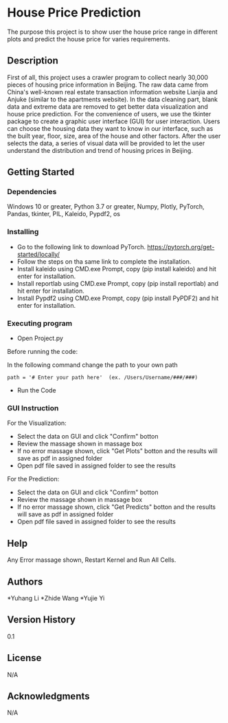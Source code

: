 # House Price Prediction

The purpose this project is to show user the house price range in different plots and predict the house price for varies requirements.


## Description

First of all, this project uses a crawler program to collect nearly 30,000 pieces of housing price information in Beijing. 
The raw data came from China's well-known real estate transaction information website Lianjia and Anjuke (similar to the apartments website). 
In the data cleaning part, blank data and extreme data are removed to get better data visualization and house price prediction.
For the convenience of users, we use the tkinter package to create a graphic user interface (GUI) for user interaction. 
Users can choose the housing data they want to know in our interface, such as the built year, floor, size, area of the house and other factors. 
After the user selects the data, a series of visual data will be provided to let the user understand the distribution and trend of housing prices in Beijing.


## Getting Started

### Dependencies

Windows 10 or greater, Python 3.7 or greater, Numpy, Plotly, PyTorch, Pandas, tkinter, PIL, Kaleido, Pypdf2, os

### Installing

* Go to the following link to download PyTorch.
  https://pytorch.org/get-started/locally/
* Follow the steps on tha same link to complete the installation.
* Install kaleido using CMD.exe Prompt, copy (pip install kaleido) and hit enter for installation.
* Install reportlab using CMD.exe Prompt, copy (pip install reportlab) and hit enter for installation.
* Install Pypdf2 using CMD.exe Prompt, copy (pip install PyPDF2) and hit enter for installation.

### Executing program

* Open Project.py

Before running the code:

In the following command change the path to your own path

```
path = '# Enter your path here'  (ex. /Users/Username/###/###)
```


* Run the Code


### GUI Instruction

For the Visualization:

* Select the data on GUI and click "Confirm" botton
* Review the massage shown in massage box 
* If no error massage shown, click "Get Plots" botton and the results will save as pdf in assigned folder
* Open pdf file saved in assigned folder to see the results

For the Prediction:

* Select the data on GUI and click "Confirm" botton
* Review the massage shown in massage box 
* If no error massage shown, click "Get Predicts" botton and the results will save as pdf in assigned folder
* Open pdf file saved in assigned folder to see the results


## Help

Any Error massage shown, Restart Kernel and Run All Cells.

## Authors

*Yuhang Li
*Zhide Wang
*Yujie Yi


## Version History

0.1


## License

N/A


## Acknowledgments

N/A
